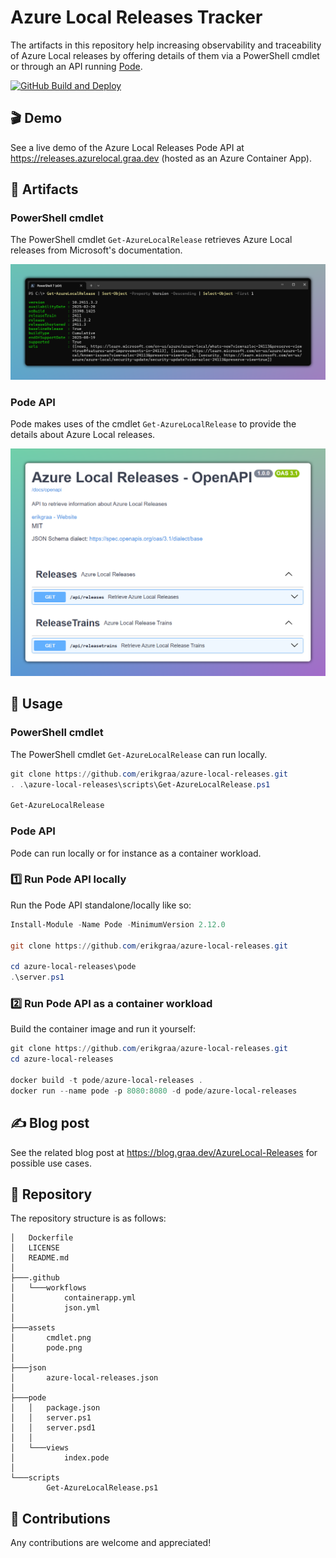 # Azure Local Releases Tracker

The artifacts in this repository help increasing observability and traceability of Azure Local releases by offering details of them via a PowerShell cmdlet or through an API running [Pode](https://badgerati.github.io/Pode).  

[![GitHub Build and Deploy](https://github.com/erikgraa/azure-local-releases/actions/workflows/containerapp.yml/badge.svg)](https://github.com/erikgraa/azure-local-releases/actions/workflows/containerapp.yml)

## 🎬 Demo

See a live demo of the Azure Local Releases Pode API at https://releases.azurelocal.graa.dev (hosted as an Azure Container App).  

## 🚀 Artifacts

### PowerShell cmdlet 

The PowerShell cmdlet `Get-AzureLocalRelease` retrieves Azure Local releases from Microsoft's documentation.

[![Cmdlet](/assets/cmdlet.png)](https://github.com/erikgraa/azure-local-releases/tree/main/scripts/Get-AzureLocalRelease.ps1)

### Pode API

Pode makes uses of the cmdlet `Get-AzureLocalRelease` to provide the details about Azure Local releases.

[![Pode](/assets/pode.png)](https://releases.azurelocal.graa.dev)

## 📄 Usage

### PowerShell cmdlet 

The PowerShell cmdlet `Get-AzureLocalRelease` can run locally.

```powershell
git clone https://github.com/erikgraa/azure-local-releases.git
. .\azure-local-releases\scripts\Get-AzureLocalRelease.ps1

Get-AzureLocalRelease
```

### Pode API

Pode can run locally or for instance as a container workload.

### 1️⃣ Run Pode API locally

Run the Pode API standalone/locally like so:

```powershell
Install-Module -Name Pode -MinimumVersion 2.12.0

git clone https://github.com/erikgraa/azure-local-releases.git

cd azure-local-releases\pode
.\server.ps1
```

### 2️⃣ Run Pode API as a container workload

Build the container image and run it yourself:

```powershell
git clone https://github.com/erikgraa/azure-local-releases.git
cd azure-local-releases

docker build -t pode/azure-local-releases .
docker run --name pode -p 8080:8080 -d pode/azure-local-releases
```

## ✍ Blog post

See the related blog post at https://blog.graa.dev/AzureLocal-Releases for possible use cases.

## 🌳 Repository

The repository structure is as follows:

```plaintext
│   Dockerfile
│   LICENSE
│   README.md
│
├───.github
│   └───workflows
│           containerapp.yml
│           json.yml
│
├───assets
│       cmdlet.png
│       pode.png
│
├───json
│       azure-local-releases.json
│
├───pode
│   │   package.json
│   │   server.ps1
│   │   server.psd1
│   │
│   └───views
│           index.pode
│
└───scripts
        Get-AzureLocalRelease.ps1
```

## 👏 Contributions

Any contributions are welcome and appreciated!